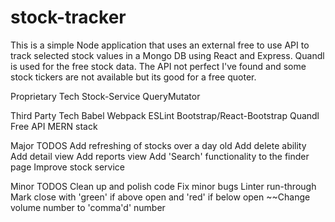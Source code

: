# stock-tracker

This is a simple Node application that uses an external free to use API to track selected stock values in a Mongo DB using React and Express. Quandl is used for the free stock data. The API not perfect I've found and some stock tickers are not available but its good for a free quoter.
  
Proprietary Tech
  Stock-Service
  QueryMutator
  
Third Party Tech
  Babel
  Webpack
  ESLint
  Bootstrap/React-Bootstrap
  Quandl Free API
  MERN stack

Major TODOS
  Add refreshing of stocks over a day old
  Add delete ability
  Add detail view
  Add reports view
  Add 'Search' functionality to the finder page
  Improve stock service

Minor TODOS
  Clean up and polish code
  Fix minor bugs
  Linter run-through
  Mark close with 'green' if above open and 'red' if below open
  ~~Change volume number to 'comma'd' number

